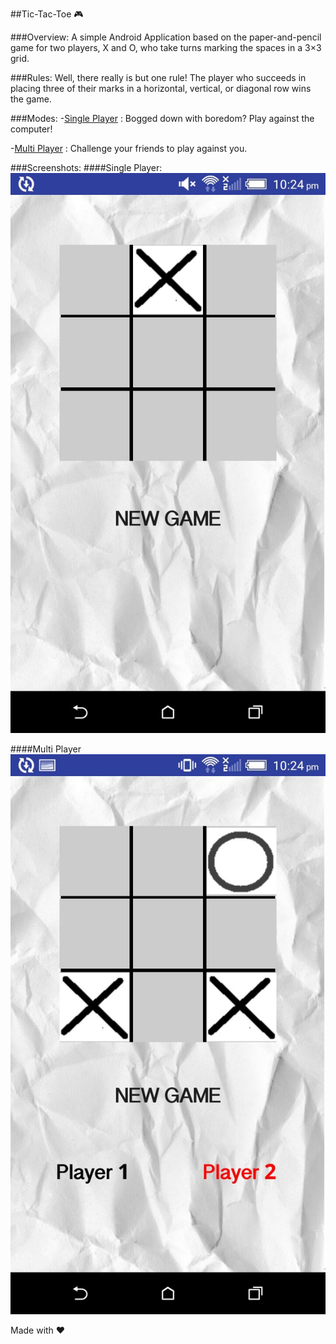 ##Tic-Tac-Toe :video_game:

###Overview: 
A simple Android Application based on the paper-and-pencil game for two players, X and O, who take turns marking the spaces in a 3×3 grid. 

###Rules: 
Well, there really is but one rule! The player who succeeds in placing three of their marks in a horizontal, vertical, or diagonal row wins the game.

###Modes:
  -[Single Player](#single-player)  : Bogged down with boredom? Play against the computer!
  
  -[Multi Player](#multi-player)    : Challenge your friends to play against you. 

###Screenshots:
####Single Player: 
![](extras/single-player.jpeg)

####Multi Player
![](extras/multi-player.jpeg)

Made with :heart: 
 

 

